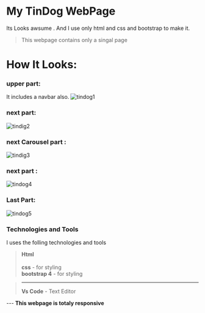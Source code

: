 # My TinDog WebPage 
Its Looks awsume . And I use only html and css and bootstrap to make it.
>This webpage contains only a singal page 
# How It Looks:  
### upper part: 
It includes a navbar also.
![tindog1](https://user-images.githubusercontent.com/50637985/97847184-34a9e400-1d15-11eb-9007-e435ae332aa2.png)


### next part: 
![tindig2](https://user-images.githubusercontent.com/50637985/97847311-6f138100-1d15-11eb-81b5-f7782560a01b.png)

### next Carousel part :
![tindig3](https://user-images.githubusercontent.com/50637985/97847547-c6b1ec80-1d15-11eb-99a3-fb9fdad618dc.png)


### next part : 
![tindog4](https://user-images.githubusercontent.com/50637985/97847632-efd27d00-1d15-11eb-973d-2386f127af8b.png)

### Last Part:
![tindog5](https://user-images.githubusercontent.com/50637985/97847708-0b3d8800-1d16-11eb-86ec-84acd2e785f0.png)


### Technologies and Tools
I uses the folling technologies and tools
 > **Html**     <br/>   
 > **css** - for styling <br/>
 > **bootstrap 4** - for styling
 
 
 >****
 >**Vs Code** - Text Editor
 
 --- **This webpage is totaly responsive** 

   
